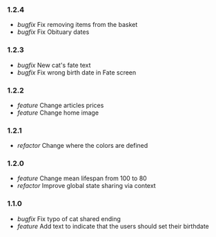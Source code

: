 ### 1.2.4

- *bugfix* Fix removing items from the basket
- *bugfix* Fix Obituary dates

### 1.2.3

- *bugfix* New cat's fate text
- *bugfix* Fix wrong birth date in Fate screen

### 1.2.2

- *feature* Change articles prices
- *feature* Change home image

### 1.2.1

- *refactor* Change where the colors are defined

### 1.2.0

- *feature* Change mean lifespan from 100 to 80
- *refactor* Improve global state sharing via context

### 1.1.0

- *bugfix* Fix typo of cat shared ending 
- *feature* Add text to indicate that the users should set their birthdate
